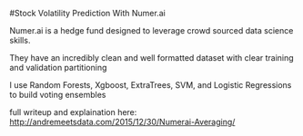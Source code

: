 #Stock Volatility Prediction With Numer.ai

Numer.ai is a hedge fund designed to leverage crowd sourced data science skills. 

They have an incredibly clean and well formatted dataset with clear training and validation partitioning

I use Random Forests, Xgboost, ExtraTrees, SVM, and Logistic Regressions to build voting ensembles

full writeup and explaination here: http://andremeetsdata.com/2015/12/30/Numerai-Averaging/
